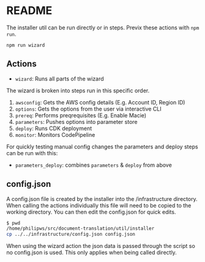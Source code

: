 # README

The installer util can be run directly or in steps. Previx these actions with `npm run`.

```
npm run wizard
```

## Actions

- `wizard`: Runs all parts of the wizard

The wizard is broken into steps run in this specific order. 

1. `awsconfig`: Gets the AWS config details (E.g. Account ID, Region ID)
2. `options`: Gets the options from the user via interactive CLI
3. `prereq`: Performs preqrequisites (E.g. Enable Macie)
4. `parameters`: Pushes options into parameter store
5. `deploy`: Runs CDK deployment
6. `monitor`: Monitors CodePipeline

For quickly testing manual config changes the parameters and deploy steps can be run with this:

- `parameters_deploy`: combines `parameters` & `deploy` from above

## config.json
A config.json file is created by the installer into the /infrastructure directory. When calling the actions individually this file will need to be copied to the working directory. You can then edit the config.json for quick edits.

```sh
$ pwd
/home/philipws/src/document-translation/util/installer
cp ../../infrastructure/config.json config.json
```

When using the wizard action the json data is passed through the script so no config.json is used. This only applies when being called directly.